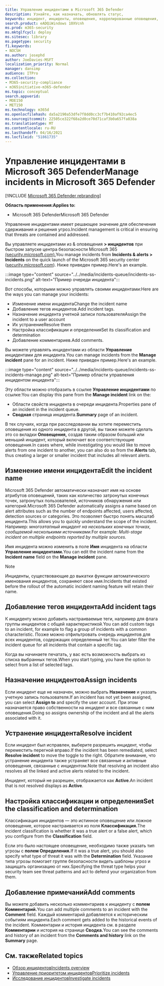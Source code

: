 ```yaml
---
title: Управление инцидентами в Microsoft 365 Defender
description: Узнайте, как назначать, обновлять статус,
keywords: инцидент, инциденты, оповещения, коррелированные оповещения, назначить, обновить, состояние, управление, классификация, Microsoft, 365, m365
search.product: eADQiWindows 10XVcnh
ms.prod: m365-security
ms.mktglfcycl: deploy
ms.sitesec: library
ms.pagetype: security
f1.keywords:
- NOCSH
ms.author: josephd
author: JoeDavies-MSFT
localization_priority: Normal
manager: dansimp
audience: ITPro
ms.collection:
- M365-security-compliance
- m365initiative-m365-defender
ms.topic: conceptual
search.appverid:
- MOE150
- MET150
ms.technology: m365d
ms.openlocfilehash: da5a2190a53dfe7f8dd0cc3cf7b410af92ca4ec5
ms.sourcegitcommit: 22505ce322f68a2d0ce70d71caf3b0a657fa838a
ms.translationtype: MT
ms.contentlocale: ru-RU
ms.lasthandoff: 04/16/2021
ms.locfileid: "51861735"
---
```

# <a name="manage-incidents-in-microsoft-365-defender"></a><span data-ttu-id="f8325-104">Управление инцидентами в Microsoft 365 Defender</span><span class="sxs-lookup"><span data-stu-id="f8325-104">Manage incidents in Microsoft 365 Defender</span></span>

[!INCLUDE [Microsoft 365 Defender rebranding](../includes/microsoft-defender.md)]


<span data-ttu-id="f8325-105">**Область применения:**</span><span class="sxs-lookup"><span data-stu-id="f8325-105">**Applies to:**</span></span>
- <span data-ttu-id="f8325-106">Microsoft 365 Defender</span><span class="sxs-lookup"><span data-stu-id="f8325-106">Microsoft 365 Defender</span></span>

<span data-ttu-id="f8325-107">Управление инцидентами имеет решающее значение для обеспечения сдерживания и решения угроз.</span><span class="sxs-lookup"><span data-stu-id="f8325-107">Incident management is critical in ensuring that threats are contained and addressed.</span></span>

<span data-ttu-id="f8325-108">Вы управляете инцидентами из & оповещения **> инцидентов** при быстром запуске центра безопасности Microsoft 365 [(security.microsoft.com).](https://security.microsoft.com)</span><span class="sxs-lookup"><span data-stu-id="f8325-108">You manage incidents from **Incidents & alerts > Incidents** on the quick launch of the Microsoft 365 security center ([security.microsoft.com](https://security.microsoft.com)).</span></span> <span data-ttu-id="f8325-109">Ниже приведен пример.</span><span class="sxs-lookup"><span data-stu-id="f8325-109">Here's an example.</span></span>

:::image type="content" source="../../media/incidents-queue/incidents-ss-incidents.png" alt-text="Пример очереди инцидента":::

<span data-ttu-id="f8325-111">Вот способы, которыми можно управлять своими инцидентами:</span><span class="sxs-lookup"><span data-stu-id="f8325-111">Here are the ways you can manage your incidents:</span></span>

- <span data-ttu-id="f8325-112">Изменение имени инцидента</span><span class="sxs-lookup"><span data-stu-id="f8325-112">Change the incident name</span></span>
- <span data-ttu-id="f8325-113">Добавление тегов инцидентов.</span><span class="sxs-lookup"><span data-stu-id="f8325-113">Add incident tags.</span></span>
- <span data-ttu-id="f8325-114">Назначение инцидента учетной записи пользователя</span><span class="sxs-lookup"><span data-stu-id="f8325-114">Assign the incident to a user account</span></span>
- <span data-ttu-id="f8325-115">Их устранение</span><span class="sxs-lookup"><span data-stu-id="f8325-115">Resolve them</span></span> 
- <span data-ttu-id="f8325-116">Настройка классификации и определения</span><span class="sxs-lookup"><span data-stu-id="f8325-116">Set its classification and determination</span></span>
- <span data-ttu-id="f8325-117">Добавление комментариев.</span><span class="sxs-lookup"><span data-stu-id="f8325-117">Add comments.</span></span>

<span data-ttu-id="f8325-118">Вы можете управлять инцидентами из области **Управление** инцидентами для инцидента.</span><span class="sxs-lookup"><span data-stu-id="f8325-118">You can manage incidents from the **Manage incident** pane for an incident.</span></span> <span data-ttu-id="f8325-119">Ниже приведен пример.</span><span class="sxs-lookup"><span data-stu-id="f8325-119">Here's an example.</span></span>

:::image type="content" source="../../media/incidents-queue/incidents-ss-incidents-manage.png" alt-text="Пример области управления инцидентом инцидента":::

<span data-ttu-id="f8325-121">Эту области можно отобразить в ссылке **Управление инцидентами** по ссылке:</span><span class="sxs-lookup"><span data-stu-id="f8325-121">You can display this pane from the **Manage incident** link on the:</span></span>

- <span data-ttu-id="f8325-122">Области свойств инцидента в очереди инцидента.</span><span class="sxs-lookup"><span data-stu-id="f8325-122">Properties pane of an incident in the incident queue.</span></span>
- <span data-ttu-id="f8325-123">**Сводная** страница инцидента.</span><span class="sxs-lookup"><span data-stu-id="f8325-123">**Summary** page of an incident.</span></span>

<span data-ttu-id="f8325-124">В тех случаях, когда при расследовании вы хотите переместить оповещения из одного инцидента в другой, вы также можете сделать это со вкладки **Оповещения,** создав таким образом больший или меньший инцидент, который включает все соответствующие оповещения.</span><span class="sxs-lookup"><span data-stu-id="f8325-124">In cases where, while investigating you would like to move alerts from one incident to another, you can also do so from the **Alerts** tab, thus creating a larger or smaller incident that includes all relevant alerts.</span></span>

## <a name="edit-the-incident-name"></a><span data-ttu-id="f8325-125">Изменение имени инцидента</span><span class="sxs-lookup"><span data-stu-id="f8325-125">Edit the incident name</span></span>

<span data-ttu-id="f8325-126">Microsoft 365 Defender автоматически назначает имя на основе атрибутов оповещений, таких как количество затронутых конечных точек, затронутых пользователей, источников обнаружения или категорий.</span><span class="sxs-lookup"><span data-stu-id="f8325-126">Microsoft 365 Defender automatically assigns a name based on alert attributes such as the number of endpoints affected, users affected, detection sources or categories.</span></span> <span data-ttu-id="f8325-127">Это позволяет быстро понять масштаб инцидента.</span><span class="sxs-lookup"><span data-stu-id="f8325-127">This allows you to quickly understand the scope of the incident.</span></span> <span data-ttu-id="f8325-128">Например: *многоэтапный инцидент на нескольких конечных точках, сообщаемой несколькими источниками.*</span><span class="sxs-lookup"><span data-stu-id="f8325-128">For example: *Multi-stage incident on multiple endpoints reported by multiple sources.*</span></span>

<span data-ttu-id="f8325-129">Имя инцидента можно изменить в поле **Имя** инцидента на области **Управление инцидентами.**</span><span class="sxs-lookup"><span data-stu-id="f8325-129">You can edit the incident name from the **Incident name** field on the **Manage incident** pane.</span></span>

> [!NOTE]
> <span data-ttu-id="f8325-130">Инциденты, существовающие до выкатки функции автоматического именования инцидентов, сохраняют свое имя.</span><span class="sxs-lookup"><span data-stu-id="f8325-130">Incidents that existed before the rollout of the automatic incident naming feature will retain their name.</span></span>

## <a name="add-incident-tags"></a><span data-ttu-id="f8325-131">Добавление тегов инцидента</span><span class="sxs-lookup"><span data-stu-id="f8325-131">Add incident tags</span></span>

<span data-ttu-id="f8325-132">К инциденту можно добавить настраиваемые теги, например для флага группы инцидентов с общей характеристикой.</span><span class="sxs-lookup"><span data-stu-id="f8325-132">You can add custom tags to an incident, for example to flag a group of incidents with a common characteristic.</span></span> <span data-ttu-id="f8325-133">Позже можно отфильтровать очередь инцидентов для всех инцидентов, содержащих определенный тег.</span><span class="sxs-lookup"><span data-stu-id="f8325-133">You can later filter the incident queue for all incidents that contain a specific tag.</span></span>

<span data-ttu-id="f8325-134">Когда вы начинаете печатать, у вас есть возможность выбрать из списка выбранных тегов.</span><span class="sxs-lookup"><span data-stu-id="f8325-134">When you start typing, you have the option to select from a list of selected tags.</span></span>

## <a name="assign-incidents"></a><span data-ttu-id="f8325-135">Назначение инцидентов</span><span class="sxs-lookup"><span data-stu-id="f8325-135">Assign incidents</span></span>

<span data-ttu-id="f8325-136">Если инцидент еще не назначен, можно выбрать **Назначение** и указать учетную запись пользователя.</span><span class="sxs-lookup"><span data-stu-id="f8325-136">If an incident has not yet been assigned, you can select **Assign to** and specify the user account.</span></span> <span data-ttu-id="f8325-137">При этом назначается право собственности на инцидент и все связанные с ним оповещения.</span><span class="sxs-lookup"><span data-stu-id="f8325-137">Doing so assigns ownership of the incident and all the alerts associated with it.</span></span>

## <a name="resolve-incident"></a><span data-ttu-id="f8325-138">Устранение инцидента</span><span class="sxs-lookup"><span data-stu-id="f8325-138">Resolve incident</span></span>

<span data-ttu-id="f8325-139">Если инцидент был исправлен, выберите  разрешить инцидент, чтобы переместить перегной вправо.</span><span class="sxs-lookup"><span data-stu-id="f8325-139">If the incident has been remediated, select **Resolve incident** to move the toggle to the right.</span></span> <span data-ttu-id="f8325-140">Обратите внимание, что устранение инцидента также устраняет все связанные и активные оповещения, связанные с инцидентом.</span><span class="sxs-lookup"><span data-stu-id="f8325-140">Note that resolving an incident also resolves all the linked and active alerts related to the incident.</span></span>

<span data-ttu-id="f8325-141">Инцидент, который не разрешен, отображается как **Active**.</span><span class="sxs-lookup"><span data-stu-id="f8325-141">An incident that is not resolved displays as **Active**.</span></span>

## <a name="set-the-classification-and-determination"></a><span data-ttu-id="f8325-142">Настройка классификации и определения</span><span class="sxs-lookup"><span data-stu-id="f8325-142">Set the classification and determination</span></span>

<span data-ttu-id="f8325-143">Классификация инцидентов — это истинное оповещение или ложное оповещение, которое настраивается из поля **Классификация.**</span><span class="sxs-lookup"><span data-stu-id="f8325-143">The incident classification is whether it was a true alert or a false alert, which you configure from the **Classification** field.</span></span> 

<span data-ttu-id="f8325-144">Если это было настоящее оповещение, необходимо также указать тип угрозы с **полем Определения.**</span><span class="sxs-lookup"><span data-stu-id="f8325-144">If it was a true alert, you should also specify what type of threat it was with the **Determination** field.</span></span> <span data-ttu-id="f8325-145">Указание типа угрозы помогает группе безопасности видеть шаблоны угроз и защищать организацию от них.</span><span class="sxs-lookup"><span data-stu-id="f8325-145">Specifying the threat type helps your security team see threat patterns and act to defend your organization from them.</span></span> 

## <a name="add-comments"></a><span data-ttu-id="f8325-146">Добавление примечаний</span><span class="sxs-lookup"><span data-stu-id="f8325-146">Add comments</span></span>

<span data-ttu-id="f8325-147">Вы можете добавить несколько комментариев к инциденту с **полем Комментарий.**</span><span class="sxs-lookup"><span data-stu-id="f8325-147">You can add multiple comments to an incident with the **Comment** field.</span></span> <span data-ttu-id="f8325-148">Каждый комментарий добавляется к историческим событиям инцидента.</span><span class="sxs-lookup"><span data-stu-id="f8325-148">Each comment gets added to the historical events of the incident.</span></span> <span data-ttu-id="f8325-149">Комментарии и история инцидента см. в разделе **Комментарии** и история на странице **Сводка.**</span><span class="sxs-lookup"><span data-stu-id="f8325-149">You can see the comments and history of an incident from the **Comments and history** link on the **Summary** page.</span></span>

## <a name="related-topics"></a><span data-ttu-id="f8325-150">См. также</span><span class="sxs-lookup"><span data-stu-id="f8325-150">Related topics</span></span>

- [<span data-ttu-id="f8325-151">Обзор инцидентов</span><span class="sxs-lookup"><span data-stu-id="f8325-151">Incidents overview</span></span>](incidents-overview.md)
- [<span data-ttu-id="f8325-152">Управление приоритетом инцидентов</span><span class="sxs-lookup"><span data-stu-id="f8325-152">Prioritize incidents</span></span>](incident-queue.md)
- [<span data-ttu-id="f8325-153">Исследование инцидентов</span><span class="sxs-lookup"><span data-stu-id="f8325-153">Investigate incidents</span></span>](investigate-incidents.md)
